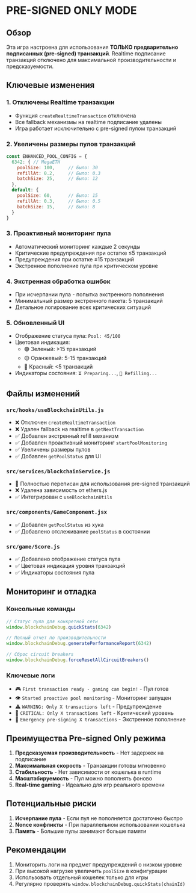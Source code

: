 # PRE-SIGNED ONLY MODE

## Обзор

Эта игра настроена для использования **ТОЛЬКО предварительно подписанных (pre-signed) транзакций**. Realtime подписание транзакций отключено для максимальной производительности и предсказуемости.

## Ключевые изменения

### 1. Отключены Realtime транзакции
- Функция `createRealtimeTransaction` отключена
- Все fallback механизмы на realtime подписание удалены
- Игра работает исключительно с pre-signed пулом транзакций

### 2. Увеличены размеры пулов транзакций
```javascript
const ENHANCED_POOL_CONFIG = {
  6342: { // MegaETH
    poolSize: 100,     // Было: 30
    refillAt: 0.2,     // Было: 0.3
    batchSize: 25,     // Было: 12
  },
  default: {
    poolSize: 60,      // Было: 15
    refillAt: 0.3,     // Было: 0.5
    batchSize: 15,     // Было: 8
  }
}
```

### 3. Проактивный мониторинг пула
- Автоматический мониторинг каждые 2 секунды
- Критические предупреждения при остатке ≤5 транзакций
- Предупреждения при остатке ≤15 транзакций
- Экстренное пополнение пула при критическом уровне

### 4. Экстренная обработка ошибок
- При исчерпании пула - попытка экстренного пополнения
- Минимальный размер экстренного пакета: 5 транзакций
- Детальное логирование всех критических ситуаций

### 5. Обновленный UI
- Отображение статуса пула: `Pool: 45/100`
- Цветовая индикация:
  - 🟢 Зеленый: >15 транзакций
  - 🟡 Оранжевый: 5-15 транзакций  
  - 🔴 Красный: <5 транзакций
- Индикаторы состояния: `⏳ Preparing...`, `🔄 Refilling...`

## Файлы изменений

### `src/hooks/useBlockchainUtils.js`
- ❌ Отключен `createRealtimeTransaction`
- ❌ Удален fallback на realtime в `getNextTransaction`
- ✅ Добавлен экстренный refill механизм
- ✅ Добавлен проактивный мониторинг `startPoolMonitoring`
- ✅ Увеличены размеры пулов
- ✅ Добавлен `getPoolStatus` для UI

### `src/services/blockchainService.js`
- 🔄 Полностью переписан для использования pre-signed транзакций
- ❌ Удалена зависимость от ethers.js
- ✅ Интегрирован с `useBlockchainUtils`

### `src/components/GameComponent.jsx`
- ✅ Добавлен `getPoolStatus` из хука
- ✅ Добавлено отслеживание `poolStatus` в состоянии

### `src/game/Score.js`
- ✅ Добавлено отображение статуса пула
- ✅ Цветовая индикация уровня транзакций
- ✅ Индикаторы состояния пула

## Мониторинг и отладка

### Консольные команды
```javascript
// Статус пула для конкретной сети
window.blockchainDebug.quickStats(6342)

// Полный отчет по производительности
window.blockchainDebug.generatePerformanceReport(6342)

// Сброс circuit breakers
window.blockchainDebug.forceResetAllCircuitBreakers()
```

### Ключевые логи
- 🎮 `First transaction ready - gaming can begin!` - Пул готов
- 👁️ `Started proactive pool monitoring` - Мониторинг запущен
- ⚠️ `WARNING: Only X transactions left` - Предупреждение
- 🚨 `CRITICAL: Only X transactions left` - Критический уровень
- 🚨 `Emergency pre-signing X transactions` - Экстренное пополнение

## Преимущества Pre-signed Only режима

1. **Предсказуемая производительность** - Нет задержек на подписание
2. **Максимальная скорость** - Транзакции готовы мгновенно
3. **Стабильность** - Нет зависимости от кошелька в runtime
4. **Масштабируемость** - Пул можно пополнять фоново
5. **Real-time gaming** - Идеально для игр реального времени

## Потенциальные риски

1. **Исчерпание пула** - Если пул не пополняется достаточно быстро
2. **Nonce конфликты** - При параллельном использовании кошелька
3. **Память** - Большие пулы занимают больше памяти

## Рекомендации

1. Мониторить логи на предмет предупреждений о низком уровне
2. При высокой нагрузке увеличить `poolSize` в конфигурации
3. Использовать отдельный кошелек только для игры
4. Регулярно проверять `window.blockchainDebug.quickStats(chainId)`